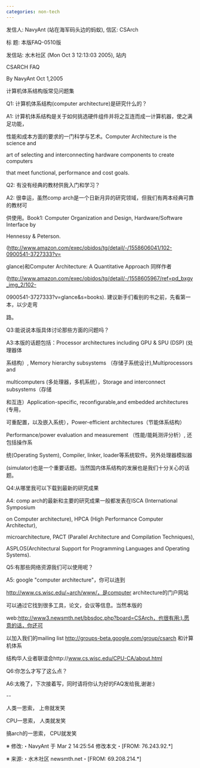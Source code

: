 ```yaml
---
categories: non-tech
---
```

发信人: NavyAnt (站在海军码头边的蚂蚁), 信区: CSArch

标  题: 本版FAQ-0510版

发信站: 水木社区 (Mon Oct  3 12:13:03 2005), 站内





CSARCH FAQ

By NavyAnt Oct 1,2005



计算机体系结构版常见问题集

Q1: 计算机体系结构(computer architecture)是研究什么的？

A1: 计算机体系结构是关于如何挑选硬件组件并将之互连而成一计算机器，使之满足功能，

性能和成本方面的要求的一门科学与艺术。Computer Architecture is the science and

art of selecting and interconnecting hardware components to create computers

that meet functional, performance and cost goals.



Q2: 有没有经典的教材供我入门和学习？

A2: 很幸运，虽然comp arch是一个日新月异的研究领域，但我们有两本经典可靠的教材可

供使用。Book1: Computer Organization and Design, Hardware/Software Interface by

Hennessy & Peterson.

(http://www.amazon.com/exec/obidos/tg/detail/-/1558606041/102-0900541-3727333?v=

glance)和Computer Architecture: A Quantitative Approach 同样作者

(http://www.amazon.com/exec/obidos/tg/detail/-/1558605967/ref=pd_bxgy_img_2/102-

0900541-3727333?v=glance&s=books). 建议新手们看别的书之前，先看第一本，以少走弯

路。



 Q3:能说说本版具体讨论那些方面的问题吗？

 A3:本版的话题包括：Processor architectures including GPU & SPU (DSP) (处理器体

系结构）, Memory hierarchy subsystems （存储子系统设计),Multiprocessors and

multicomputers (多处理器，多机系统），Storage and interconnect subsystems（存储

和互连）Application-specific, reconfigurable,and embedded architectures (专用，

可重配置，以及嵌入系统），Power-efficient architectures（节能体系结构）

Performance/power evaluation and measurement （性能/能耗测评分析）, 还包括操作系

统(Operating System), Compiler, linker, loader等系统软件。另外处理器模拟器

(simulator)也是一个重要话题。当然国内体系结构的发展也是我们十分关心的话题。



 Q4:从哪里我可以下载到最新的研究成果

 A4: comp arch的最新和主要的研究成果一般都发表在ISCA (International Symposium

on Computer architecture), HPCA (High Performance Computer Architectur),

microarchitecture, PACT (Parallel Architecture and Compilation Techniques),

ASPLOS(Architectural Support for Programming Languages and Operating Systems).



 Q5:有那些网络资源我们可以使用呢？

 A5: google "computer architecture"，你可以连到

http://www.cs.wisc.edu/~arch/www/，是computer architecture的门户网站

 可以通过它找到很多工具，论文，会议等信息。当然本版的

web:http://www3.newsmth.net/bbsdoc.php?board=CSArch，也很有用:).愿意的话，你还可

以加入我们的mailing list http://groups-beta.google.com/group/csarch 和计算机体系

结构华人业者联谊会http://www.cs.wisc.edu/CPU-CA/about.html



 Q6:你怎么才写了这么点？

 A6:太晚了，下次接着写，同时请将你认为好的FAQ发给我,谢谢:)



--

  人类一思索，    上帝就发笑

  CPU一思索，     人类就发笑

  搞arch的一思索， CPU就发笑





※ 修改:・NavyAnt 于 Mar  2 14:25:54 修改本文・[FROM: 76.243.92.*]                                                      

※ 来源:・水木社区 newsmth.net・[FROM: 69.208.214.*]                                                                    

